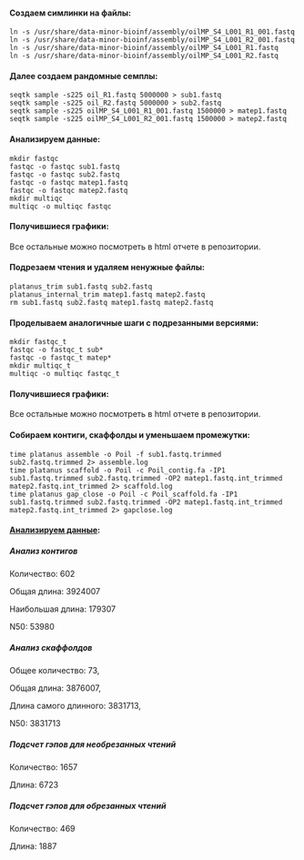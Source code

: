 #### Создаем симлинки на файлы:

```
ln -s /usr/share/data-minor-bioinf/assembly/oilMP_S4_L001_R1_001.fastq 
ln -s /usr/share/data-minor-bioinf/assembly/oilMP_S4_L001_R2_001.fastq 
ln -s /usr/share/data-minor-bioinf/assembly/oilMP_S4_L001_R1.fastq 
ln -s /usr/share/data-minor-bioinf/assembly/oilMP_S4_L001_R2.fastq 
```

#### Далее создаем рандомные семплы:

```
seqtk sample -s225 oil_R1.fastq 5000000 > sub1.fastq
seqtk sample -s225 oil_R2.fastq 5000000 > sub2.fastq
seqtk sample -s225 oilMP_S4_L001_R1_001.fastq 1500000 > matep1.fastq
seqtk sample -s225 oilMP_S4_L001_R2_001.fastq 1500000 > matep2.fastq
```

#### Анализируем данные:

```
mkdir fastqc
fastqc -o fastqc sub1.fastq 
fastqc -o fastqc sub2.fastq 
fastqc -o fastqc matep1.fastq
fastqc -o fastqc matep2.fastq
mkdir multiqc
multiqc -o multiqc fastqc
```

#### Получившиеся графики:

Все остальные можно посмотреть в html отчете в репозитории.

#### Подрезаем чтения и удаляем ненужные файлы:

```
platanus_trim sub1.fastq sub2.fastq
platanus_internal_trim matep1.fastq matep2.fastq
rm sub1.fastq sub2.fastq matep1.fastq matep2.fastq
```

#### Проделываем аналогичные шаги с подрезанными версиями:

```
mkdir fastqc_t
fastqc -o fastqc_t sub*
fastqc -o fastqc_t matep*
mkdir multiqc_t
multiqc -o multiqc fastqc_t
```

#### Получившиеся графики:

Все остальные можно посмотреть в html отчете в репозитории.

#### Собираем контиги, скаффолды и уменьшаем промежутки:

```
time platanus assemble -o Poil -f sub1.fastq.trimmed sub2.fastq.trimmed 2> assemble.log
time platanus scaffold -o Poil -c Poil_contig.fa -IP1 sub1.fastq.trimmed sub2.fastq.trimmed -OP2 matep1.fastq.int_trimmed matep2.fastq.int_trimmed 2> scaffold.log
time platanus gap_close -o Poil -c Poil_scaffold.fa -IP1 sub1.fastq.trimmed sub2.fastq.trimmed -OP2 matep1.fastq.int_trimmed  matep2.fastq.int_trimmed 2> gapclose.log
```

#### [Анализируем данные](https://colab.research.google.com/drive/1aFFALSBt1pCwUcAKlgRUGLcMpVNV441r?usp=sharing):

##### Анализ контигов

Количество: 602

Общая длина: 3924007

Наибольшая длина: 179307

N50: 53980


##### Анализ скаффолдов

Общее количество: 73,

Общая длина: 3876007,

Длина самого длинного: 3831713,

N50: 3831713


##### Подсчет гэпов для необрезанных чтений

Количество: 1657

Длина: 6723


##### Подсчет гэпов для обрезанных чтений

Количество: 469

Длина: 1887






